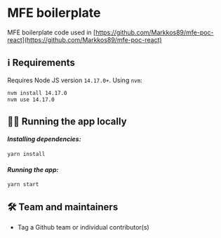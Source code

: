 # MFE boilerplate

MFE boilerplate code used in [https://github.com/Markkos89/mfe-poc-react](https://github.com/Markkos89/mfe-poc-react)

## ℹ️ Requirements

Requires Node JS version `14.17.0+`. Using `nvm`:

```sh
nvm install 14.17.0
nvm use 14.17.0
```

## 🏃‍♀️ Running the app locally

#### _Installing dependencies:_

```
yarn install
```

#### _Running the app:_

```
yarn start
```

## 🛠 Team and maintainers

- Tag a Github team or individual contributor(s)
